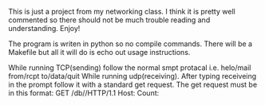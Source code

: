 This is just a project from my networking class. I think it is pretty well commented so there should not be much trouble reading and understanding. Enjoy!

The program is writen in python so no compile commands. There will be a Makefile but all it will do is echo out usage instructions.

While running TCP(sending) follow the normal smpt protacal i.e. helo/mail from/rcpt to/data/quit
While running udp(receiving). After typing receiveing in the prompt follow it with a standard get request.
The get request must be in this format:
GET /db/<name>/HTTP/1.1
Host: <hostname>
Count: <number of emails to retrieve>
